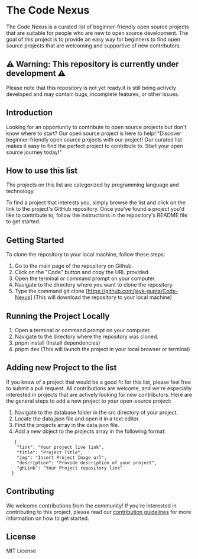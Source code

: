 # The Code Nexus
The Code Nexus is a curated list of beginner-friendly open source projects that are suitable for people who are new to open source development. The goal of this project is to provide an easy way for beginners to find open source projects that are welcoming and supportive of new contributors.

## ⚠️ Warning: This repository is currently under development ⚠️

Please note that this repository is not yet ready.It is still being actively developed and may contain bugs, incomplete features, or other issues. 


## Introduction

Looking for an opportunity to contribute to open source projects but don't know where to start?
Our open source project is here to help!
"Discover beginner-friendly open source projects with our project! Our curated list makes it easy to find the perfect project to contribute to. Start your open source journey today!"

## How to use this list
The projects on this list are categorized by programming language and technology.

To find a project that interests you, simply browse the list and click on the link to the project's GitHub repository. Once you've found a project you'd like to contribute to, follow the instructions in the repository's README file to get started.


## Getting Started
To clone the repository to your local machine, follow these steps:

1. Go to the main page of the repository on Github.
2. Click on the "Code" button and copy the URL provided.
3. Open the terminal or command prompt on your computer.
4. Navigate to the directory where you want to clone the repository.
5. Type the command git clone [https://github.com/jayk-gupta/Code-Nexus] (This will download the repository to your local machine)

## Running the Project Locally

1. Open a terminal or command prompt on your computer.
2. Navigate to the directory where the repository was cloned.
3. pnpm install (Install dependencies)
4. pnpm dev (This will launch the project in your local browser or terminal)

## Adding new Project to the list

If you know of a project that would be a good fit for this list, please feel free to submit a pull request.
All contributions are welcome, and we're especially interested in projects that are actively looking for new contributors.
Here are the general steps to add a new project to your open-source project:

1. Navigate to the database folder in the src directory of your project.
2. Locate the data.json file and open it in a text editor.
3. Find the projects array in the data.json file.
4. Add a new object to the projects array in the following format:

```
   {
    "link": "Your project live link",
    "title": "Project Title",
    "img": "Insert Project Image url",
    "description": "Provide description of your project",
    "ghLink": "Your Project repository link"
  }
```

## Contributing 
We welcome contributions from the community! 
If you're interested in contributing to this project, please read our [contribution guidelines](CONTRIBUTING.md) for more information on how to get started.

## License

MIT License
